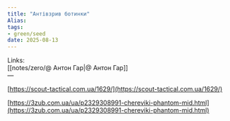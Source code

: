 ```yaml
---
title: "Антівзрив ботинки"
Alias: 
tags:
- green/seed
date: 2025-08-13
---
```

Links:  
[[notes/zero/@ Антон Гар|@ Антон Гар]]  
—

[https://scout-tactical.com.ua/1629/](https://scout-tactical.com.ua/1629/)

[https://3zub.com.ua/ua/p2329308991-chereviki-phantom-mid.html](https://3zub.com.ua/ua/p2329308991-chereviki-phantom-mid.html)

  
